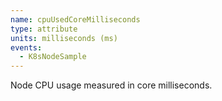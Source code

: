 ```yaml
---
name: cpuUsedCoreMilliseconds
type: attribute
units: milliseconds (ms)
events:
  - K8sNodeSample
---
```


Node CPU usage measured in core milliseconds.